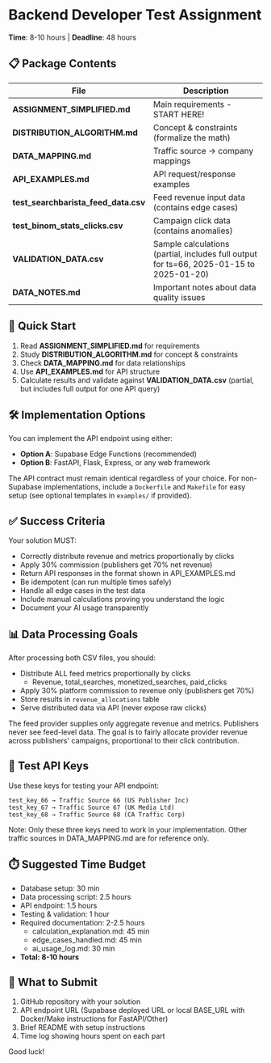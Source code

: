 # Backend Developer Test Assignment

**Time**: 8-10 hours | **Deadline**: 48 hours

## 📋 Package Contents

| File | Description |
|------|-------------|
| **ASSIGNMENT_SIMPLIFIED.md** | Main requirements - START HERE! |
| **DISTRIBUTION_ALGORITHM.md** | Concept & constraints (formalize the math) |
| **DATA_MAPPING.md** | Traffic source → company mappings |
| **API_EXAMPLES.md** | API request/response examples |
| **test_searchbarista_feed_data.csv** | Feed revenue input data (contains edge cases) |
| **test_binom_stats_clicks.csv** | Campaign click data (contains anomalies) |
| **VALIDATION_DATA.csv** | Sample calculations (partial, includes full output for ts=66, 2025-01-15 to 2025-01-20) |
| **DATA_NOTES.md** | Important notes about data quality issues |

## 🚀 Quick Start

1. Read **ASSIGNMENT_SIMPLIFIED.md** for requirements
2. Study **DISTRIBUTION_ALGORITHM.md** for concept & constraints
3. Check **DATA_MAPPING.md** for data relationships
4. Use **API_EXAMPLES.md** for API structure
5. Calculate results and validate against **VALIDATION_DATA.csv** (partial, but includes full output for one API query)

## 🛠️ Implementation Options

You can implement the API endpoint using either:
- **Option A**: Supabase Edge Functions (recommended)
- **Option B**: FastAPI, Flask, Express, or any web framework

The API contract must remain identical regardless of your choice. For non-Supabase implementations, include a `Dockerfile` and `Makefile` for easy setup (see optional templates in `examples/` if provided).

## ✅ Success Criteria

Your solution MUST:
- Correctly distribute revenue and metrics proportionally by clicks
- Apply 30% commission (publishers get 70% net revenue)
- Return API responses in the format shown in API_EXAMPLES.md
- Be idempotent (can run multiple times safely)
- Handle all edge cases in the test data
- Include manual calculations proving you understand the logic
- Document your AI usage transparently

## 📊 Data Processing Goals

After processing both CSV files, you should:
- Distribute ALL feed metrics proportionally by clicks
  - Revenue, total_searches, monetized_searches, paid_clicks
- Apply 30% platform commission to revenue only (publishers get 70%)
- Store results in `revenue_allocations` table
- Serve distributed data via API (never expose raw clicks)

The feed provider supplies only aggregate revenue and metrics. Publishers never see feed-level data. The goal is to fairly allocate provider revenue across publishers' campaigns, proportional to their click contribution.

## 🔑 Test API Keys

Use these keys for testing your API endpoint:
```
test_key_66 → Traffic Source 66 (US Publisher Inc)
test_key_67 → Traffic Source 67 (UK Media Ltd)
test_key_68 → Traffic Source 68 (CA Traffic Corp)
```
Note: Only these three keys need to work in your implementation. Other traffic sources in DATA_MAPPING.md are for reference only.

## ⏱️ Suggested Time Budget

- Database setup: 30 min
- Data processing script: 2.5 hours
- API endpoint: 1.5 hours
- Testing & validation: 1 hour
- Required documentation: 2-2.5 hours
  - calculation_explanation.md: 45 min
  - edge_cases_handled.md: 45 min
  - ai_usage_log.md: 30 min
- **Total: 8-10 hours**

## 📝 What to Submit

1. GitHub repository with your solution
2. API endpoint URL (Supabase deployed URL or local BASE_URL with Docker/Make instructions for FastAPI/Other)
3. Brief README with setup instructions
4. Time log showing hours spent on each part

Good luck!